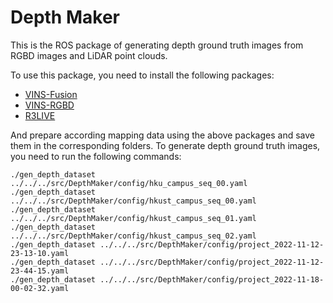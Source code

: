 # Depth Maker

This is the ROS package of generating depth ground truth images from RGBD images and LiDAR point clouds. 

To use this package, you need to install the following packages:
+ [VINS-Fusion](https://github.com/HKUST-Aerial-Robotics/VINS-Fusion)
+ [VINS-RGBD](https://github.com/STAR-Center/VINS-RGBD)
+ [R3LIVE](https://github.com/hku-mars/r3live)

And prepare according mapping data using the above packages and save them in the corresponding folders. To generate depth ground truth images, you need to run the following commands:
```
./gen_depth_dataset ../../../src/DepthMaker/config/hku_campus_seq_00.yaml
./gen_depth_dataset ../../../src/DepthMaker/config/hkust_campus_seq_00.yaml
./gen_depth_dataset ../../../src/DepthMaker/config/hkust_campus_seq_01.yaml
./gen_depth_dataset ../../../src/DepthMaker/config/hkust_campus_seq_02.yaml
./gen_depth_dataset ../../../src/DepthMaker/config/project_2022-11-12-23-13-10.yaml
./gen_depth_dataset ../../../src/DepthMaker/config/project_2022-11-12-23-44-15.yaml
./gen_depth_dataset ../../../src/DepthMaker/config/project_2022-11-18-00-02-32.yaml
```